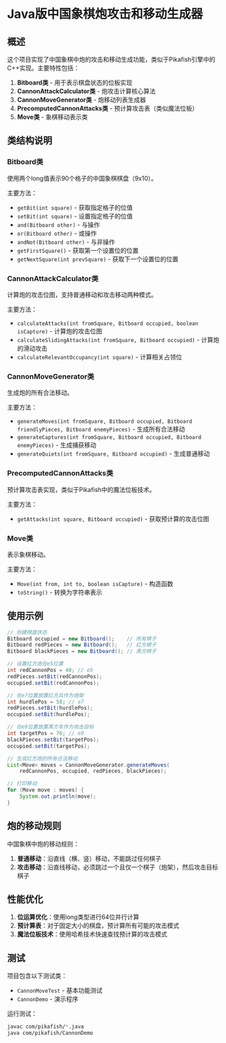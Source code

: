 # Java版中国象棋炮攻击和移动生成器

## 概述

这个项目实现了中国象棋中炮的攻击和移动生成功能，类似于Pikafish引擎中的C++实现。主要特性包括：

1. **Bitboard类** - 用于表示棋盘状态的位板实现
2. **CannonAttackCalculator类** - 炮攻击计算核心算法
3. **CannonMoveGenerator类** - 炮移动列表生成器
4. **PrecomputedCannonAttacks类** - 预计算攻击表（类似魔法位板）
5. **Move类** - 象棋移动表示类

## 类结构说明

### Bitboard类
使用两个long值表示90个格子的中国象棋棋盘（9x10）。

主要方法：
- `getBit(int square)` - 获取指定格子的位值
- `setBit(int square)` - 设置指定格子的位值
- `and(Bitboard other)` - 与操作
- `or(Bitboard other)` - 或操作
- `andNot(Bitboard other)` - 与非操作
- `getFirstSquare()` - 获取第一个设置位的位置
- `getNextSquare(int prevSquare)` - 获取下一个设置位的位置

### CannonAttackCalculator类
计算炮的攻击位图，支持普通移动和攻击移动两种模式。

主要方法：
- `calculateAttacks(int fromSquare, Bitboard occupied, boolean isCapture)` - 计算炮的攻击位图
- `calculateSlidingAttacks(int fromSquare, Bitboard occupied)` - 计算炮的滑动攻击
- `calculateRelevantOccupancy(int square)` - 计算相关占领位

### CannonMoveGenerator类
生成炮的所有合法移动。

主要方法：
- `generateMoves(int fromSquare, Bitboard occupied, Bitboard friendlyPieces, Bitboard enemyPieces)` - 生成所有合法移动
- `generateCaptures(int fromSquare, Bitboard occupied, Bitboard enemyPieces)` - 生成捕获移动
- `generateQuiets(int fromSquare, Bitboard occupied)` - 生成普通移动

### PrecomputedCannonAttacks类
预计算攻击表实现，类似于Pikafish中的魔法位板技术。

主要方法：
- `getAttacks(int square, Bitboard occupied)` - 获取预计算的攻击位图

### Move类
表示象棋移动。

主要方法：
- `Move(int from, int to, boolean isCapture)` - 构造函数
- `toString()` - 转换为字符串表示

## 使用示例

```java
// 创建棋盘状态
Bitboard occupied = new Bitboard();    // 所有棋子
Bitboard redPieces = new Bitboard();   // 红方棋子
Bitboard blackPieces = new Bitboard(); // 黑方棋子

// 设置红方炮在e5位置
int redCannonPos = 40; // e5
redPieces.setBit(redCannonPos);
occupied.setBit(redCannonPos);

// 在e7位置放置红方兵作为炮架
int hurdlePos = 58; // e7
redPieces.setBit(hurdlePos);
occupied.setBit(hurdlePos);

// 在e9位置放置黑方车作为攻击目标
int targetPos = 76; // e9
blackPieces.setBit(targetPos);
occupied.setBit(targetPos);

// 生成红方炮的所有合法移动
List<Move> moves = CannonMoveGenerator.generateMoves(
    redCannonPos, occupied, redPieces, blackPieces);

// 打印移动
for (Move move : moves) {
    System.out.println(move);
}
```

## 炮的移动规则

中国象棋中炮的移动规则：
1. **普通移动**：沿直线（横、竖）移动，不能跳过任何棋子
2. **攻击移动**：沿直线移动，必须跳过一个且仅一个棋子（炮架），然后攻击目标棋子

## 性能优化

1. **位运算优化**：使用long类型进行64位并行计算
2. **预计算表**：对于固定大小的棋盘，预计算所有可能的攻击模式
3. **魔法位板技术**：使用哈希技术快速查找预计算的攻击模式

## 测试

项目包含以下测试类：
- `CannonMoveTest` - 基本功能测试
- `CannonDemo` - 演示程序

运行测试：
```bash
javac com/pikafish/*.java
java com/pikafish/CannonDemo